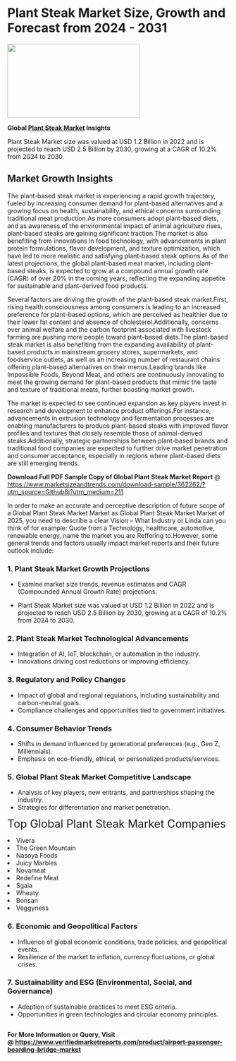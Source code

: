 <H1>Plant Steak Market Size, Growth and Forecast from 2024 - 2031</H1><img class="aligncenter size-medium wp-image-584254" src="https://thirdeyenews.in/wp-content/uploads/2024/09/Global-Market-Research-300x168.jpeg" alt="" width="300" height="168" /><p><strong>Global&nbsp;<a href="https://www.marketsizeandtrends.com/download-sample/362262/?utm_source=Github8j?utm_medium=211">Plant Steak Market</a> Insights</strong></p><p>Plant Steak Market size was valued at USD 1.2 Billion in 2022 and is projected to reach USD 2.5 Billion by 2030, growing at a CAGR of 10.2% from 2024 to 2030.</p><p><h2>Market Growth Insights</h2> <p>The plant-based steak market is experiencing a rapid growth trajectory, fueled by increasing consumer demand for plant-based alternatives and a growing focus on health, sustainability, and ethical concerns surrounding traditional meat production.As more consumers adopt plant-based diets, and as awareness of the environmental impact of animal agriculture rises, plant-based steaks are gaining significant traction.The market is also benefiting from innovations in food technology, with advancements in plant protein formulations, flavor development, and texture optimization, which have led to more realistic and satisfying plant-based steak options.As of the latest projections, the global plant-based meat market, including plant-based steaks, is expected to grow at a compound annual growth rate (CAGR) of over 20% in the coming years, reflecting the expanding appetite for sustainable and plant-derived food products.</p> <p>Several factors are driving the growth of the plant-based steak market.First, rising health consciousness among consumers is leading to an increased preference for plant-based options, which are perceived as healthier due to their lower fat content and absence of cholesterol.Additionally, concerns over animal welfare and the carbon footprint associated with livestock farming are pushing more people toward plant-based diets.The plant-based steak market is also benefiting from the expanding availability of plant-based products in mainstream grocery stores, supermarkets, and foodservice outlets, as well as an increasing number of restaurant chains offering plant-based alternatives on their menus.Leading brands like Impossible Foods, Beyond Meat, and others are continuously innovating to meet the growing demand for plant-based products that mimic the taste and texture of traditional meats, further boosting market growth.</p> <p>The market is expected to see continued expansion as key players invest in research and development to enhance product offerings.For instance, advancements in extrusion technology and fermentation processes are enabling manufacturers to produce plant-based steaks with improved flavor profiles and textures that closely resemble those of animal-derived steaks.Additionally, strategic partnerships between plant-based brands and traditional food companies are expected to further drive market penetration and consumer acceptance, especially in regions where plant-based diets are still emerging trends.</p> <p><span class=""><strong>Download Full PDF Sample Copy of Global Plant Steak Market Report</strong> @ <a href="https://www.marketsizeandtrends.com/download-sample/362262/?utm_source=Github8j?utm_medium=211" target="_blank">https://www.marketsizeandtrends.com/download-sample/362262/?utm_source=Github8j?utm_medium=211</a></span></p><p>In order to make an accurate and perceptive description of future scope of a Global&nbsp;Plant Steak Market Market as Global&nbsp;Plant Steak Market Market of 2025, you need to describe a clear Vision &ndash; What Industry or Linda can you think of for example: Quote from a Technology, healthcare, automotive, renewable energy, name the market you are Reffering to.However, some general trends and factors usually impact market reports and their future outlook include:</p><h3>1.&nbsp;<strong>Plant Steak Market Growth Projections</strong></h3><ul><li>Examine market size trends, revenue estimates and CAGR (Compounded Annual Growth Rate) projections.</li><li><p>Plant Steak Market size was valued at USD 1.2 Billion in 2022 and is projected to reach USD 2.5 Billion by 2030, growing at a CAGR of 10.2% from 2024 to 2030.</p></li></ul><h3>2.&nbsp;<strong>Plant Steak Market Technological Advancements</strong></h3><ul><li>Integration of AI, IoT, blockchain, or automation in the industry.</li><li>Innovations driving cost reductions or improving efficiency.</li></ul><h3>3.&nbsp;<strong>Regulatory and Policy Changes</strong></h3><ul><li>Impact of global and regional regulations, including sustainability and carbon-neutral goals.</li><li>Compliance challenges and opportunities tied to government initiatives.</li></ul><h3>4.&nbsp;<strong>Consumer Behavior Trends</strong></h3><ul><li>Shifts in demand influenced by generational preferences (e.g., Gen Z, Millennials).</li><li>Emphasis on eco-friendly, ethical, or personalized products/services.</li></ul><h3>5.&nbsp;<strong>Global Plant Steak Market Competitive Landscape</strong></h3><ul><li>Analysis of key players, new entrants, and partnerships shaping the industry.</li><li>Strategies for differentiation and market penetration.</li></ul><p data-pm-slice="1 1 []"><span style="color: inherit; font-family: inherit; font-size: 25px;">Top Global Plant Steak Market Companies</span></p><div class="" data-test-id=""><p><li>Vivera</li><li> The Green Mountain</li><li> Nasoya Foods</li><li> Juicy Marbles</li><li> Novameat</li><li> Redefine Meat</li><li> Sgaia</li><li> Wheaty</li><li> Bonsan</li><li> Veggyness</li></p></div><h3>6.&nbsp;<strong>Economic and Geopolitical Factors</strong></h3><ul><li>Influence of global economic conditions, trade policies, and geopolitical events.</li><li>Resilience of the market to inflation, currency fluctuations, or global crises.</li></ul><h3>7.&nbsp;<strong>Sustainability and ESG (Environmental, Social, and Governance)</strong></h3><ul><li>Adoption of sustainable practices to meet ESG criteria.</li><li>Opportunities in green technologies and circular economy principles.</li></ul><h2><strong style="font-size: 14px;">For More Information or Query, Visit @&nbsp;</strong><a style="background-color: #ffffff; font-size: 14px;" href="https://www.marketsizeandtrends.com/report/plant-steak-market/" target="_blank">https://www.verifiedmarketreports.com/product/airport-passenger-boarding-bridge-market</a></h2>